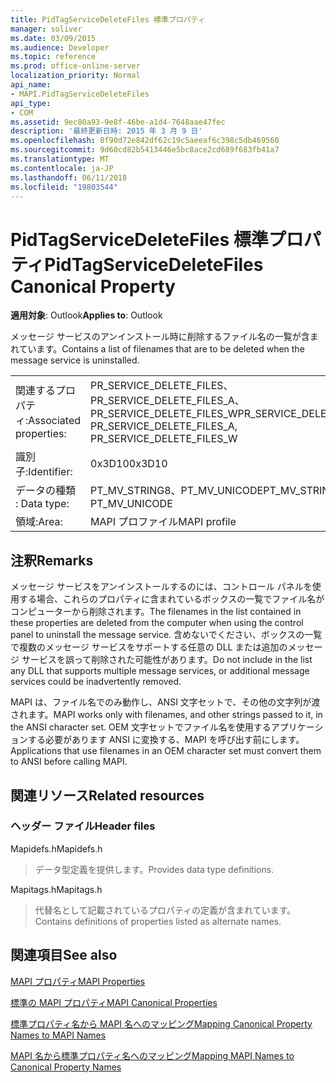 ```yaml
---
title: PidTagServiceDeleteFiles 標準プロパティ
manager: soliver
ms.date: 03/09/2015
ms.audience: Developer
ms.topic: reference
ms.prod: office-online-server
localization_priority: Normal
api_name:
- MAPI.PidTagServiceDeleteFiles
api_type:
- COM
ms.assetid: 9ec80a93-9e8f-46be-a1d4-7648aae47fec
description: '最終更新日時: 2015 年 3 月 9 日'
ms.openlocfilehash: 8f90d72e842df62c19c5aeeaf6c398c5db469560
ms.sourcegitcommit: 9d60cd82b5413446e5bc8ace2cd689f683fb41a7
ms.translationtype: MT
ms.contentlocale: ja-JP
ms.lasthandoff: 06/11/2018
ms.locfileid: "19803544"
---
```

# <a name="pidtagservicedeletefiles-canonical-property"></a><span data-ttu-id="92661-103">PidTagServiceDeleteFiles 標準プロパティ</span><span class="sxs-lookup"><span data-stu-id="92661-103">PidTagServiceDeleteFiles Canonical Property</span></span>

  
  
<span data-ttu-id="92661-104">**適用対象**: Outlook</span><span class="sxs-lookup"><span data-stu-id="92661-104">**Applies to**: Outlook</span></span> 
  
<span data-ttu-id="92661-105">メッセージ サービスのアンインストール時に削除するファイル名の一覧が含まれています。</span><span class="sxs-lookup"><span data-stu-id="92661-105">Contains a list of filenames that are to be deleted when the message service is uninstalled.</span></span>
  
|||
|:-----|:-----|
|<span data-ttu-id="92661-106">関連するプロパティ:</span><span class="sxs-lookup"><span data-stu-id="92661-106">Associated properties:</span></span>  <br/> |<span data-ttu-id="92661-107">PR_SERVICE_DELETE_FILES、PR_SERVICE_DELETE_FILES_A、PR_SERVICE_DELETE_FILES_W</span><span class="sxs-lookup"><span data-stu-id="92661-107">PR_SERVICE_DELETE_FILES, PR_SERVICE_DELETE_FILES_A, PR_SERVICE_DELETE_FILES_W</span></span>  <br/> |
|<span data-ttu-id="92661-108">識別子:</span><span class="sxs-lookup"><span data-stu-id="92661-108">Identifier:</span></span>  <br/> |<span data-ttu-id="92661-109">0x3D10</span><span class="sxs-lookup"><span data-stu-id="92661-109">0x3D10</span></span>  <br/> |
|<span data-ttu-id="92661-110">データの種類 : </span><span class="sxs-lookup"><span data-stu-id="92661-110">Data type:</span></span>  <br/> |<span data-ttu-id="92661-111">PT_MV_STRING8、PT_MV_UNICODE</span><span class="sxs-lookup"><span data-stu-id="92661-111">PT_MV_STRING8, PT_MV_UNICODE</span></span>  <br/> |
|<span data-ttu-id="92661-112">領域:</span><span class="sxs-lookup"><span data-stu-id="92661-112">Area:</span></span>  <br/> |<span data-ttu-id="92661-113">MAPI プロファイル</span><span class="sxs-lookup"><span data-stu-id="92661-113">MAPI profile</span></span>  <br/> |
   
## <a name="remarks"></a><span data-ttu-id="92661-114">注釈</span><span class="sxs-lookup"><span data-stu-id="92661-114">Remarks</span></span>

<span data-ttu-id="92661-115">メッセージ サービスをアンインストールするのには、コントロール パネルを使用する場合、これらのプロパティに含まれているボックスの一覧でファイル名がコンピューターから削除されます。</span><span class="sxs-lookup"><span data-stu-id="92661-115">The filenames in the list contained in these properties are deleted from the computer when using the control panel to uninstall the message service.</span></span> <span data-ttu-id="92661-116">含めないでください、ボックスの一覧で複数のメッセージ サービスをサポートする任意の DLL または追加のメッセージ サービスを誤って削除された可能性があります。</span><span class="sxs-lookup"><span data-stu-id="92661-116">Do not include in the list any DLL that supports multiple message services, or additional message services could be inadvertently removed.</span></span>
  
<span data-ttu-id="92661-117">MAPI は、ファイル名でのみ動作し、ANSI 文字セットで、その他の文字列が渡されます。</span><span class="sxs-lookup"><span data-stu-id="92661-117">MAPI works only with filenames, and other strings passed to it, in the ANSI character set.</span></span> <span data-ttu-id="92661-118">OEM 文字セットでファイル名を使用するアプリケーションする必要があります ANSI に変換する、MAPI を呼び出す前にします。</span><span class="sxs-lookup"><span data-stu-id="92661-118">Applications that use filenames in an OEM character set must convert them to ANSI before calling MAPI.</span></span>
  
## <a name="related-resources"></a><span data-ttu-id="92661-119">関連リソース</span><span class="sxs-lookup"><span data-stu-id="92661-119">Related resources</span></span>

### <a name="header-files"></a><span data-ttu-id="92661-120">ヘッダー ファイル</span><span class="sxs-lookup"><span data-stu-id="92661-120">Header files</span></span>

<span data-ttu-id="92661-121">Mapidefs.h</span><span class="sxs-lookup"><span data-stu-id="92661-121">Mapidefs.h</span></span>
  
> <span data-ttu-id="92661-122">データ型定義を提供します。</span><span class="sxs-lookup"><span data-stu-id="92661-122">Provides data type definitions.</span></span>
    
<span data-ttu-id="92661-123">Mapitags.h</span><span class="sxs-lookup"><span data-stu-id="92661-123">Mapitags.h</span></span>
  
> <span data-ttu-id="92661-124">代替名として記載されているプロパティの定義が含まれています。</span><span class="sxs-lookup"><span data-stu-id="92661-124">Contains definitions of properties listed as alternate names.</span></span>
    
## <a name="see-also"></a><span data-ttu-id="92661-125">関連項目</span><span class="sxs-lookup"><span data-stu-id="92661-125">See also</span></span>



[<span data-ttu-id="92661-126">MAPI プロパティ</span><span class="sxs-lookup"><span data-stu-id="92661-126">MAPI Properties</span></span>](mapi-properties.md)
  
[<span data-ttu-id="92661-127">標準の MAPI プロパティ</span><span class="sxs-lookup"><span data-stu-id="92661-127">MAPI Canonical Properties</span></span>](mapi-canonical-properties.md)
  
[<span data-ttu-id="92661-128">標準プロパティ名から MAPI 名へのマッピング</span><span class="sxs-lookup"><span data-stu-id="92661-128">Mapping Canonical Property Names to MAPI Names</span></span>](mapping-canonical-property-names-to-mapi-names.md)
  
[<span data-ttu-id="92661-129">MAPI 名から標準プロパティ名へのマッピング</span><span class="sxs-lookup"><span data-stu-id="92661-129">Mapping MAPI Names to Canonical Property Names</span></span>](mapping-mapi-names-to-canonical-property-names.md)

